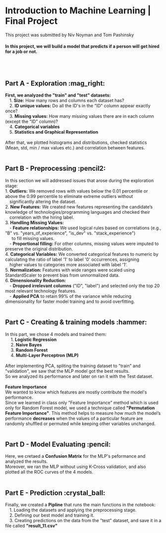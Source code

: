 <h1>Introduction to Machine Learning | Final Project</h1>
    
This project was submitted by Niv Noyman and Tom Pashinsky<br>

#### In this project, we will build a model that predicts if a person will get hired for a job or not.
<br>
<br>
<h2>Part A - Exploration :mag_right:</h2>
<b>First, we analyzed the "train" and "test" datasets:</b><br>
&emsp;1. <b>Size:</b> How many rows and columns each dataset has?<br> 
&emsp;2. <b>ID unique values:</b> Do all the ID's in the "ID" column appear exactly once?<br>
&emsp;3. <b>Missing values:</b> How many missing values there are in each column (except the "ID" column)?<br>
&emsp;4. <b>Categorical variables</b><br>
&emsp;5. <b>Statistics and Graphical Representation</b><br><br>
After that, we plotted histograms and distributions, checked statistics (Mean, std, min / max values etc.) and correlation between features.
<br>
<br>
<h2>Part B - Preprocessing :pencil2:</h2>
In this section we will addressed issues that arose during the exploration stage:<br>
1. <b>Outliers:</b> We removed rows with values below the 0.01 percentile or above the 0.99 percentile to eliminate extreme outliers without<br>
&emsp;significantly altering the dataset.<br>
2. <b>New Features:</b> We created new features representing the candidate’s knowledge of technologies/programming languages and checked their<br>
&emsp;correlation with the hiring label.<br>
3. <b>Handling Missing Values:</b><br>
&emsp;- <b>Feature relationships:</b> We used logical rules based on correlations (e.g., "B" vs. "years_of_experience", "is_dev" vs. "stack_experience")<br>
&emsp;&ensp;to fill missing values.<br>
&emsp;- <b>Proportional filling:</b> For other columns, missing values were imputed to preserve the original distribution.<br>
4. <b>Categorical Variables:</b> We converted categorical features to numeric by calculating the ratio of label '1' to label '0' occurrences, assigning<br>
&emsp;higher values to categories more associated with label '1'.<br>
5. <b>Normalization:</b> Features with wide ranges were scaled using StandardScaler to prevent bias from unnormalized data.<br>
6. <b>Dimensionality Reduction:</b><br>
&emsp;- <b>Dropped irrelevant columns</b> ("ID", "label") and selected only the top 20 most relevant technology features.<br>
&emsp;- <b>Applied PCA</b> to retain 99% of the variance while reducing dimensionality for faster model training and to avoid overfitting.
<br>
<br>
<h2>Part C - Creating & training models :hammer:</h2>
In this part, we chose 4 models and trained them:<br>
&emsp; 1. <b>Logistic Regression</b><br>
&emsp; 2. <b>Naive Bayes</b><br>
&emsp; 3. <b>Random Forest</b><br>
&emsp; 4. <b>Multi-Layer Perceptron (MLP)</b><br><br>
After implementing PCA, spliting the training dataset to "train" and "validation", we saw that the MLP model got the best results.<br>
So we analyzed its performance and later on ran it with the Test dataset.<br><br>
<b>Feature Importance</b><br>
We wanted to know which features are mostly contribute the model's performance.<br>
Since we learned in class only "Feature Importance" method which is used only for Random Forest model, we used a technique called <b>"Permutation Feature Importance"</b>. This method helps to measure how much the model’s performance <b>decreases</b> when the values of a particular feature are randomly shuffled or permuted while keeping other variables unchanged.
<br>
<br>
<h2>Part D - Model Evaluating :pencil:</h2>
Here, we cretaed a <b>Confusion Matrix</b> for the MLP's peformance and analyzed the results.<br>
Moreover, we ran the MLP without using K-Cross validation, and also plotted all the ROC curves of the 4 models.
<br>
<br>
<h2>Part E - Prediction :crystal_ball:</h2>
Finally, we created a <b>Pipline</b> that runs the main functions in the notebook:<br>
&emsp;1. Loading the datasets and applying the preprocessing stage.<br>
&emsp;2. Defining our best model and training it.<br>
&emsp;3. Creating predictions on the data from the "test" dataset, and save it in a file called <b>"result_11.csv"</b>


























